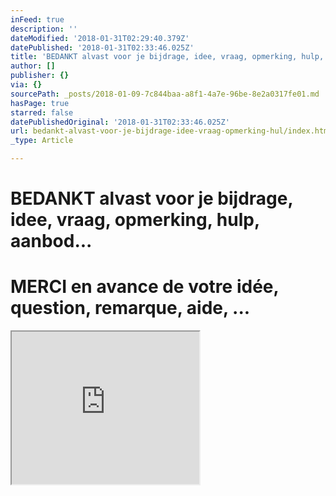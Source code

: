 ```yaml
---
inFeed: true
description: ''
dateModified: '2018-01-31T02:29:40.379Z'
datePublished: '2018-01-31T02:33:46.025Z'
title: 'BEDANKT alvast voor je bijdrage, idee, vraag, opmerking, hulp, aanbod…'
author: []
publisher: {}
via: {}
sourcePath: _posts/2018-01-09-7c844baa-a8f1-4a7e-96be-8e2a0317fe01.md
hasPage: true
starred: false
datePublishedOriginal: '2018-01-31T02:33:46.025Z'
url: bedankt-alvast-voor-je-bijdrage-idee-vraag-opmerking-hul/index.html
_type: Article

---
```

# BEDANKT alvast voor je bijdrage, idee, vraag, opmerking, hulp, aanbod...

# MERCI en avance de votre idée, question, remarque, aide, ...

<iframe src="https://the-grid.github.io/ed-userhtml/?g=eJxtzrsKwjAUgOFXCWePEdEikmQQvG2iCHaM7WkSTXpJosW3t9RJcP7h4-e2CsojiaEQYFJq44oxbVvznhSNZ-hvWLJrh112ys3mgncE0tsyGQHz5RSIQatNEjBbZEBGat2EEoOAIRZOxShg5OhIAVHONf326dy5CIi15Ox7IHkruSImYPVvRNsqDjdeUa8eGGkyttaR_p7Jl1Vkdzjuc87UILfyAz12S8s" height="244" style=""></iframe>